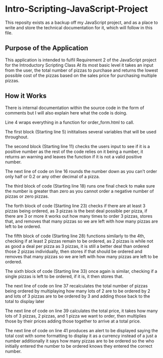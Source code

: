 # Intro-Scripting-JavaScript-Project

This reposity exists as a backup off my JavaScript project, and as a place to write and store the technical documentation for it, which will follow in this file.

## Purpose of the Application
This application is intended to fulfil Requirement 2 of the JavaScript project for the Introductory Scripting Class
At its most basic level it takes an input from the user, the total number of pizzas to purchase and returns the lowest possible cost of the pizzas based on the sales price for purchasing multiple pizzas.

## How it Works
There is internal documentation within the source code in the form of comments but I will also explain here what the code is doing.

Line 4 wraps everything in a function for order_form.html to call.

The first block (Starting line 5) inititalises several variables that will be used throughout.

The second block (Starting line 11) checks the users input to see if it is a positive number as the rest of the code relies on it being a number, it returns an warning and leaves the function if it is not a valid positive number.

The next line of code on line 16 rounds the number down as you can't order only half or 0.2 or any other decimal of a pizza.

The third block of code (Starting line 18) runs one final check to make sure the number is greater than zero as you cannot order a negative number of pizzas or zero pizzas.

The forth block of code (Starting line 23) checks if there are at least 3 pizzas being ordered, as 3 pizzas is the best deal possible per pizza, if there are 3 or more it works out how many times to order 3 pizzas, stores that, and removes that many pizzas so we are left with how many pizzas are left to be ordered.

The fifth block of code (Starting line 28) functions similarly to the 4th, checking if at least 2 pizzas remain to be ordered, as 2 pizzas is while not as good a deal per pizza as 3 pizzas, it is still a better deal than ordered those 2 pizzas individually, then stores if that should be ordered and removes that many pizzas so we are left with how many pizzas are left to be ordered.

The sixth block of code (Starting line 33) once again is similar, checking if a single pizzas is left to be ordered, if it is, it then stores that.

The next line of code on line 37 recalculates the total number of pizzas being ordered by multiplaying how many lots of 2 are to be ordered by 2 and lots of 3 pizzas are to be ordered by 3 and adding those back to the total to display later

The next line of code on line 39 calculates the total price, it takes how many lots of 3 pizzas, 2 pizzas, and 1 pizza we want to order, then multiplies those by their prices adding those together to arrive at a total price.

The next line of code on line 41 produces an alert to be displayed saying the total cost with some formatting to display it as a currency instead of a just a number additionally it says how many pizzas are to be ordered so the who initially entered the number to be ordered knows they entered the correct number.
